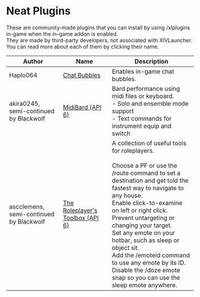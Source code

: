 # Neat Plugins

These are community-made plugins that you can install by using /xlplugins in-game when the in-game addon is enabled.
<br>
They are made by third-party developers, not associated with XIVLauncher. You can read more about each of them by clicking their name.


| Author | Name | Description |
|---------------|---------------|-----------------|
| Haplo064 | [Chat Bubbles](https://github.com/Blackwolf1337/ChatBubbles) | Enables in-game chat bubbles. |
| akira0245, semi-continued by Blackwolf | [MidiBard (API 6)](https://github.com/Blackwolf1337/MidiBard) | Bard performance using midi files or keyboard.<br>- Solo and ensemble mode support<br>- Text commands for instrument equip and switch |
| ascclemens, semi-continued by Blackwolf | [The Roleplayer's Toolbox (API 6)](https://github.com/Blackwolf1337/RoleplayersToolbox) | A collection of useful tools for roleplayers.<br><br>Choose a PF or use the /route command to set a destination and get told the fastest way to navigate to any house.<br>Enable click-to-examine on left or right click.<br>Prevent untargeting or changing your target.<br>Set any emote on your hotbar, such as sleep or object sit.<br>Add the /emoteid command to use any emote by its ID.<br>Disable the /doze emote snap so you can use the sleep emote anywhere. |

